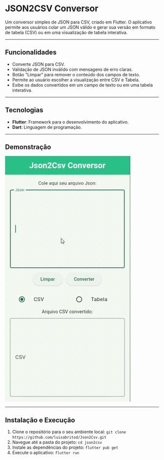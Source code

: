 # JSON2CSV Conversor

Um conversor simples de JSON para CSV, criado em Flutter. O aplicativo permite aos usuários colar um JSON válido e gerar sua versão em formato de tabela (CSV) ou em uma visualização de tabela interativa.

---

## Funcionalidades

* Converte JSON para CSV.
* Validação de JSON inválido com mensagens de erro claras.
* Botão "Limpar" para remover o conteúdo dos campos de texto.
* Permite ao usuário escolher a visualização entre CSV e Tabela.
* Exibe os dados convertidos em um campo de texto ou em uma tabela interativa.

---

## Tecnologias

* **Flutter**: Framework para o desenvolvimento do aplicativo.
* **Dart**: Linguagem de programação.

---

## Demonstração

![Demonstração Json2Csv](./assets/json2csv_demo.gif)


---

## Instalação e Execução

1.  Clone o repositório para o seu ambiente local:
    `git clone https://github.com/luisabritod/Json2Csv.git`
2.  Navegue até a pasta do projeto:
    `cd json2csv`
3.  Instale as dependências do projeto:
    `flutter pub get`
4.  Execute o aplicativo:
    `flutter run`
